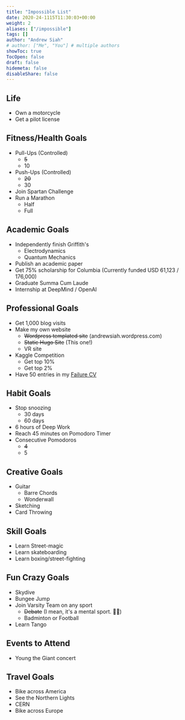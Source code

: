 ```yaml
---
title: "Impossible List"
date: 2020-24-1115T11:30:03+00:00
weight: 2
aliases: ["/impossible"]
tags: []
author: "Andrew Siah"
# author: ["Me", "You"] # multiple authors
showToc: true
TocOpen: false
draft: false
hidemeta: false
disableShare: false
---
```


## Life
- Own a motorcycle
- Get a pilot license

## Fitness/Health Goals
- Pull-Ups (Controlled)
    - ~~5~~
    - 10
- Push-Ups (Controlled)
    - ~~20~~
    - 30
- Join Spartan Challenge
- Run a Marathon
    - Half
    - Full

## Academic Goals
- Independently finish Griffith's
    - Electrodynamics
    - Quantum Mechanics
- Publish an academic paper
- Get 75% scholarship for Columbia (Currently funded USD 61,123 / 176,000)
- Graduate Summa Cum Laude
- Internship at DeepMind / OpenAI

## Professional Goals
- Get 1,000 blog visits
- Make my own website
    - ~~Wordpress templated site~~ (andrewsiah.wordpress.com)
    - ~~Static Hugo Site~~ (This one!)
    - VR site
- Kaggle Competition
    - Get top 10%
    - Get top 2%
- Have 50 entries in my [Failure CV](https://sites.google.com/view/failurecv/home) 

## Habit Goals
- Stop snoozing
    - 30 days
    - 60 days
- 6 hours of Deep Work
- Reach 45 minutes on Pomodoro Timer
- Consecutive Pomodoros
    - ~~4~~
    - 5

## Creative Goals
- Guitar
    - Barre Chords
    - Wonderwall
- Sketching
- Card Throwing

## Skill Goals
- Learn Street-magic
- Learn skateboarding
- Learn boxing/street-fighting

## Fun Crazy Goals
- Skydive
- Bungee Jump
- Join Varsity Team on any sport
    - ~~Debate~~ (I mean, it's a mental sport. :man_shrugging:)
    - Badminton or Football
- Learn Tango

## Events to Attend
- Young the Giant concert

## Travel Goals
- Bike across America
- See the Northern Lights
- CERN
- Bike across Europe




